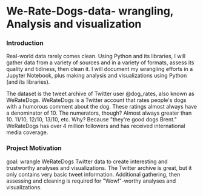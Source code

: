 # We-Rate-Dogs-data- wrangling, Analysis and visualization

### Introduction

Real-world data rarely comes clean. Using Python and its libraries, I will gather data from a variety of sources and in a variety of formats, assess its quality and tidiness, then clean it. I will document my wrangling efforts in a Jupyter Notebook, plus making analysis and visualizations using Python (and its libraries).

The dataset is the tweet archive of Twitter user @dog_rates, also known as WeRateDogs. WeRateDogs is a Twitter account that rates people's dogs with a humorous comment about the dog. These ratings almost always have a denominator of 10. The numerators, though? Almost always greater than 10. 11/10, 12/10, 13/10, etc. Why? Because "they're good dogs Brent." WeRateDogs has over 4 million followers and has received international media coverage.

### Project Motivation

goal: wrangle WeRateDogs Twitter data to create interesting and trustworthy analyses and visualizations. The Twitter archive is great, but it only contains very basic tweet information. Additional gathering, then assessing and cleaning is required for "Wow!"-worthy analyses and visualizations.
